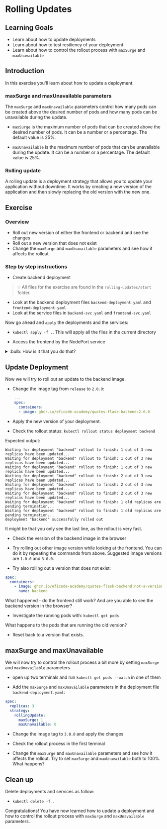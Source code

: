 # Rolling Updates

## Learning Goals

- Learn about how to update deployments
- Learn about how to test resiliency of your deployment
- Learn about how to control the rollout process with `maxSurge` and `maxUnavailable`

## Introduction

In this exercise you'll learn about how to update a deployment.

### maxSurge and maxUnavailable parameters

The `maxSurge` and `maxUnavailable` parameters control how many pods can be created above the desired number of pods and how many pods can be unavailable during the update.

- `maxSurge` is the maximum number of pods that can be created above the desired number of pods. It can be a number or a percentage. The default value is 25%.

- `maxUnavailable` is the maximum number of pods that can be unavailable during the update. It can be a number or a percentage. The default value is 25%.

### Rolling update

A rolling update is a deployment strategy that allows you to update your application without downtime. It works by creating a new version of the application and then slowly replacing the old version with the new one.

## Exercise

### Overview

- Roll out new version of either the frontend or backend and see the changes
- Roll out a new version that does not exist
- Change the `maxSurge` and `maxUnavailable` parameters and see how it affects the rollout

### Step by step instructions

- Create backend deployment

> :bulb: All files for the exercise are found in the `rolling-updates/start` folder.

- Look at the backend deployment files `backend-deployment.yaml` and `frontend-deployment.yaml`
- Look at the service files in `backend-svc.yaml` and `frontend-svc.yaml`

Now go ahead and `apply` the deployments and the services:

- `kubectl apply -f .`. This will apply all the files in the current directory

* Access the frontend by the NodePort service

<details>
<summary>:bulb: How is it that you do that?</summary>

- Find the service with `kubectl get services` command.

- Note down the port number for the frontend service. In this case it is `31941`

- Get the nodes EXTERNAL-IP address. Run `kubectl get nodes -o wide`.

Copy the external IP address of any one of the nodes, for example, `34.244.123.152` and paste it in your browser.

Copy the port from your frontend service that looks something like `31941` and paste it next to your IP in the browser, for example, `34.244.123.152:31941` and hit it.

</details>

## Update Deployment

Now we will try to roll out an update to the backend image.

- Change the image tag from `release` to `2.0.0`:

```yaml
    ...
    spec:
      containers:
      - image: ghcr.io/eficode-academy/quotes-flask-backend:2.0.0
```

- Apply the new version of your deployment.

- Check the rollout status: `kubectl rollout status deployment backend`

Expected output:

```
Waiting for deployment "backend" rollout to finish: 1 out of 3 new replicas have been updated...
Waiting for deployment "backend" rollout to finish: 1 out of 3 new replicas have been updated...
Waiting for deployment "backend" rollout to finish: 1 out of 3 new replicas have been updated...
Waiting for deployment "backend" rollout to finish: 2 out of 3 new replicas have been updated...
Waiting for deployment "backend" rollout to finish: 2 out of 3 new replicas have been updated...
Waiting for deployment "backend" rollout to finish: 2 out of 3 new replicas have been updated...
Waiting for deployment "backend" rollout to finish: 1 old replicas are pending termination...
Waiting for deployment "backend" rollout to finish: 1 old replicas are pending termination...
deployment "backend" successfully rolled out
```

It might be that you only see the last line, as the rollout is very fast.

- Check the version of the backend image in the browser

- Try rolling out other image version while looking at the frontend. You can do it by repeating the commands from above. Suggested image versions are `1.0.0` and `3.0.0`.

- Try also rolling out a version that does not exist:

```yaml
spec:
  containers:
    - image: ghcr.io/eficode-academy/quotes-flask-backend:not-a-version
      name: backend
```

What happened - do the frontend still work? And are you able to see the backend version in the browser?

- Investigate the running pods with: `kubectl get pods`

What happens to the pods that are running the old version?

- Reset back to a version that exists.

## maxSurge and maxUnavailable

We will now try to control the rollout process a bit more by setting `maxSurge` and `maxUnavailable` parameters.

- open up two terminals and run `kubectl get pods --watch` in one of them

- Add the `maxSurge` and `maxUnavailable` parameters in the deployment file `backend-deployment.yaml`:

```yaml
spec:
  replicas: 3
  strategy:
    rollingUpdate:
      maxSurge: 1
      maxUnavailable: 0
```

- Change the image tag to `3.0.0` and apply the changes

- Check the rollout process in the first terminal

- Change the `maxSurge` and `maxUnavailable` parameters and see how it affects the rollout. Try to set `maxSurge` and `maxUnavailable` both to 100%. What happens?

## Clean up

Delete deployments and services as follow:

- `kubectl delete -f .`

Congratulations! You have now learned how to update a deployment and how to control the rollout process with `maxSurge` and `maxUnavailable` parameters.
